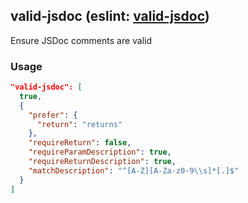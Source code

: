 <!-- Start:AutoDoc:: Modify `src/readme/rules.ts` and run `gulp readme` to update block -->
## valid-jsdoc (eslint: [valid-jsdoc](http://eslint.org/docs/rules/valid-jsdoc))

Ensure JSDoc comments are valid

### Usage

```json
"valid-jsdoc": [
  true,
  {
    "prefer": {
      "return": "returns"
    },
    "requireReturn": false,
    "requireParamDescription": true,
    "requireReturnDescription": true,
    "matchDescription": "^[A-Z][A-Za-z0-9\\s]*[.]$"
  }
]
```

<!-- End:AutoDoc -->
